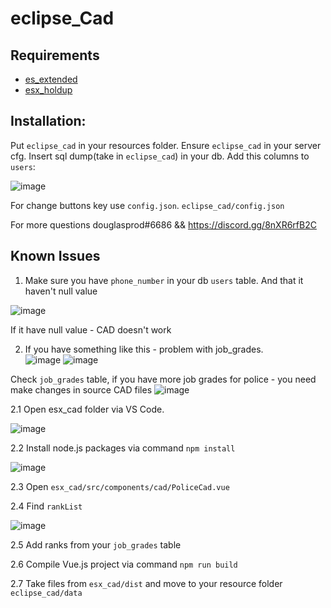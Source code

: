 # eclipse_Cad
## Requirements
- [es_extended](https://github.com/esx-framework/es_extended/tree/v1-final)
- [esx_holdup](https://github.com/esx-framework/esx_holdup)

## Installation:
Put `eclipse_cad` in your resources folder.
Ensure `eclipse_cad` in your server cfg.
Insert sql dump(take in `eclipse_cad`) in your db.
Add this columns to `users`:

![image](https://user-images.githubusercontent.com/36680471/121811767-078bbf80-cc6e-11eb-8b30-161408a1cb01.png) 


For change buttons key use `config.json`. `eclipse_cad/config.json`



For more questions douglasprod#6686 && https://discord.gg/8nXR6rfB2C


## Known Issues

1. Make sure you have `phone_number` in your db `users` table. And that it haven't null value

![image](https://user-images.githubusercontent.com/36680471/125207137-3c9e2880-e293-11eb-9083-031448fd0e5f.png)

If it have null value - CAD doesn't work


2. If you have something like this - problem with job_grades.  
![image](https://user-images.githubusercontent.com/36680471/125207153-4f186200-e293-11eb-80f9-e5f6831411ac.png)
![image](https://user-images.githubusercontent.com/36680471/125207162-5fc8d800-e293-11eb-9fb3-5d2ada6fd417.png)

Check `job_grades` table, if you have more job grades for police - you need make changes in source CAD files
![image](https://user-images.githubusercontent.com/36680471/125207190-930b6700-e293-11eb-91fd-8f3a217eed40.png)


2.1 Open esx_cad folder via VS Code. 

![image](https://user-images.githubusercontent.com/36680471/125207263-ee3d5980-e293-11eb-8901-782b2ddf4ce5.png)

2.2 Install node.js packages via command `npm install`

![image](https://user-images.githubusercontent.com/36680471/125207279-07dea100-e294-11eb-9b7e-88cd547ef36b.png)


2.3 Open `esx_cad/src/components/cad/PoliceCad.vue` 

2.4 Find `rankList`

![image](https://user-images.githubusercontent.com/36680471/125207303-407e7a80-e294-11eb-9333-da9532264342.png)

2.5 Add ranks from your `job_grades` table

2.6 Compile Vue.js project via command `npm run build`

2.7 Take files from `esx_cad/dist` and move to your resource folder `eclipse_cad/data`


